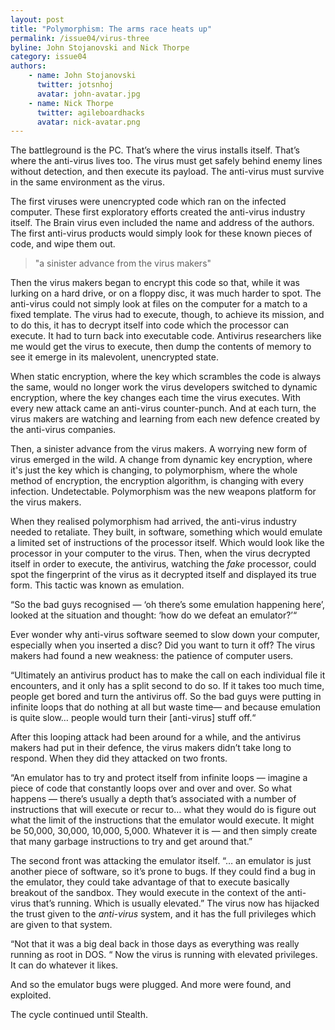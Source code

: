 ```yaml
---
layout: post
title: "Polymorphism: The arms race heats up"
permalink: /issue04/virus-three
byline: John Stojanovski and Nick Thorpe
category: issue04
authors:
    - name: John Stojanovski
      twitter: jotsnhoj
      avatar: john-avatar.jpg
    - name: Nick Thorpe
      twitter: agileboardhacks
      avatar: nick-avatar.png
---
```

The battleground is the PC. That’s where the virus installs itself. That’s where the anti-virus lives too. The virus must get safely behind enemy lines without detection, and then execute its payload. The anti-virus must survive in the same environment as the virus. 

The first viruses were unencrypted code which ran on the infected computer. These first exploratory efforts created the anti-virus industry itself. The Brain virus even included the name and address of the authors. The first anti-virus products would simply look for these known pieces of code, and wipe them out.

> "a sinister advance from the virus makers"

Then the virus makers began to encrypt this code so that, while it was lurking on a hard drive, or on a floppy disc, it was much harder to spot. The anti-virus could not simply look at files on the computer for a match to a fixed template. The virus had to execute, though, to achieve its mission, and to do this, it has to decrypt itself into code which the processor can execute. It had to turn back into executable code. Antivirus researchers like me  would get the virus to execute, then dump the contents of memory to see it emerge in its malevolent, unencrypted state.

When static encryption, where the key which scrambles the code is always the same, would no longer work the virus developers switched to dynamic encryption, where the key changes each time the virus executes. With every new attack came an anti-virus counter-punch. And at each turn, the virus makers are watching and learning from each new defence created by the anti-virus companies.

Then, a sinister advance from the virus makers. A worrying new form of virus emerged in the wild. A change from dynamic key encryption, where it's just the key which is changing, to polymorphism, where the whole method of encryption, the encryption algorithm, is changing with every infection. Undetectable. Polymorphism was the new weapons platform for the virus makers.

When they realised polymorphism had arrived, the anti-virus industry needed to retaliate. They built, in software, something which would emulate a limited set of instructions of the processor itself. Which would look like the processor in your computer to the virus. Then, when the virus decrypted itself in order to execute, the antivirus, watching the *fake* processor, could spot the fingerprint of the virus as it decrypted itself and displayed its true form. This tactic was known as emulation.

“So the bad guys recognised — ‘oh there’s some emulation happening here’, looked at the situation and thought: ‘how do we defeat an emulator?’“

Ever wonder why anti-virus software seemed to slow down your computer, especially when you inserted a disc? Did you want to turn it off? The virus makers had found a new weakness: the patience of computer users.

“Ultimately an antivirus product has to make the call on each individual file it encounters, and it only has a split second to do so. If it takes too much time, people get bored and turn the antivirus off. So the bad guys were putting in infinite loops that do nothing at all but waste time— and because emulation is quite slow… people would turn their [anti-virus] stuff off.“

After this looping attack had been around for a while, and the antivirus makers had put in their defence, the virus makers didn’t take long to respond. When they did they attacked on two fronts.

“An emulator has to try and protect itself from infinite loops — imagine a piece of code that constantly loops over and over and over. So what happens — there’s usually a depth that’s associated with a number of instructions that will execute or recur to… what they would do is figure out what the limit of the instructions that the emulator would execute. It might be 50,000, 30,000, 10,000, 5,000.  Whatever it is — and then simply create that many garbage instructions to try and get around that.”

The second front was attacking the emulator itself. “… an emulator is just another piece of software, so it’s prone to bugs. If they could find a bug in the emulator, they could take advantage of that to execute basically breakout of the sandbox. They would execute in the context of the anti-virus that’s running. Which is usually elevated.” The virus now has hijacked the trust given to the *anti-virus* system, and it has the full privileges which are given to that system.

“Not that it was a big deal back in those days as everything was really running as root in DOS. “ Now the virus is running with elevated privileges. It can do whatever it likes.

And so the emulator bugs were plugged. And more were found, and exploited. 

The cycle continued until Stealth.